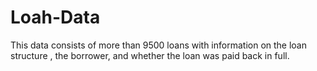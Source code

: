 # Loah-Data
This data consists of more than 9500 loans with information on the loan structure , the borrower, and whether the loan was paid back in full.
